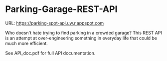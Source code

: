 # Parking-Garage-REST-API

URL: https://parking-spot-api.uw.r.appspot.com

Who doesn't hate trying to find parking in a crowded garage? 
This REST API is an attempt at over-engineering something in everyday life that could be much more efficient. 

See API_doc.pdf for full API documentation.
